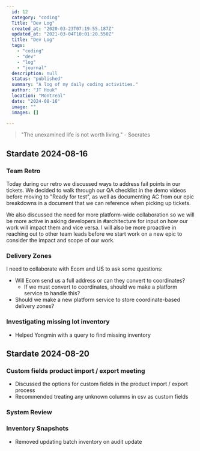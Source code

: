 ```yaml
---
  id: 12
  category: "coding"
  Title: "Dev Log"
  created_at: "2020-03-23T07:19:55.187Z"
  updated_at: "2021-03-04T10:01:20.550Z"
  title: "Dev Log"
  tags: 
    - "coding"
    - "dev"
    - "log"
    - "journal"
  description: null
  status: "published"
  summary: "A log of my daily coding activities."
  author: "JT Houk"
  location: "Montreal"
  date: "2024-08-16"
  image: ""
  images: []

---
```


> "The unexamined life is not worth living." - Socrates

## Stardate 2024-08-16

### Team Retro

Today during our retro we discussed ways to address fail points in our tickets.
We decided to walk through our QA checklist in the demo videos before moving to "Ready for test",
as well as documenting AC from our epic breakdowns in a document that we can reference when picking up tickets.

We also discussed the need for more platform-wide collaboration so we will be more active in asking developers in #architecture
for input on how our work will impact them and vice versa. I will also be more proactive in reaching out to other team leads
before we start work on a new epic to consider the impact and scope of our work.

### Delivery Zones

I need to collaborate with Ecom and US to ask some questions:

- Will Ecom send us a full address or can they convert to coordinates?
  - If we must convert to coordinates, should we make a platform service to handle this?
- Should we make a new platform service to store coordinate-based delivery zones?

### Investigating missing lot inventory

- Helped Yongmin with a query to find missing inventory

## Stardate 2024-08-20

### Custom fields product import / export meeting

- Discussed the options for custom fields in the product import / export process
- Recommended treating any unknown columns in csv as custom fields

### System Review

### Inventory Snapshots

- Removed updating batch inventory on audit update
